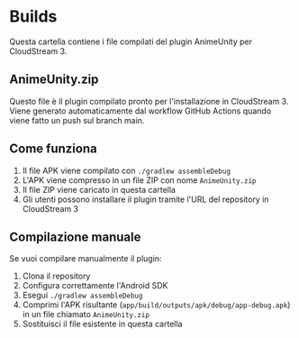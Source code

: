 # Builds

Questa cartella contiene i file compilati del plugin AnimeUnity per CloudStream 3.

## AnimeUnity.zip

Questo file è il plugin compilato pronto per l'installazione in CloudStream 3. Viene generato automaticamente dal workflow GitHub Actions quando viene fatto un push sul branch main.

## Come funziona

1. Il file APK viene compilato con `./gradlew assembleDebug`
2. L'APK viene compresso in un file ZIP con nome `AnimeUnity.zip`
3. Il file ZIP viene caricato in questa cartella
4. Gli utenti possono installare il plugin tramite l'URL del repository in CloudStream 3

## Compilazione manuale

Se vuoi compilare manualmente il plugin:

1. Clona il repository
2. Configura correttamente l'Android SDK
3. Esegui `./gradlew assembleDebug`
4. Comprimi l'APK risultante (`app/build/outputs/apk/debug/app-debug.apk`) in un file chiamato `AnimeUnity.zip`
5. Sostituisci il file esistente in questa cartella